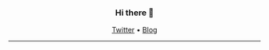 <h3 align="center">Hi there 👋</h3>

<p align="center">
  <a href="https://twitter.com/keyboardAnt">Twitter</a> •
  <a href="https://keyboardant.github.io/">Blog</a>
</p>

---

<!--
**keyboardAnt/keyboardAnt** is a ✨ _special_ ✨ repository because its `README.md` (this file) appears on your GitHub profile.

Here are some ideas to get you started:

- 🔭 I’m currently working on ...
- 🌱 I’m currently learning ...
- 👯 I’m looking to collaborate on ...
- 🤔 I’m looking for help with ...
- 💬 Ask me about ...
- 📫 How to reach me: ...
- 😄 Pronouns: ...
- ⚡ Fun fact: ...
-->
